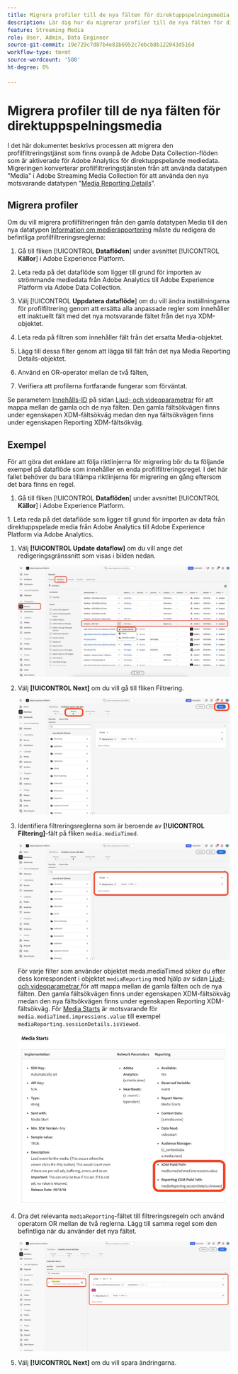 ```yaml
---
title: Migrera profiler till de nya fälten för direktuppspelningsmedia
description: Lär dig hur du migrerar profiler till de nya fälten för direktuppspelningsmedia
feature: Streaming Media
role: User, Admin, Data Engineer
source-git-commit: 19e729c7d87b4e81b6952c7ebcb8b122043d516d
workflow-type: tm+mt
source-wordcount: '500'
ht-degree: 0%

---
```


# Migrera profiler till de nya fälten för direktuppspelningsmedia

I det här dokumentet beskrivs processen att migrera den profilfiltreringstjänst som finns ovanpå de Adobe Data Collection-flöden som är aktiverade för Adobe Analytics för direktuppspelande mediedata. Migreringen konverterar profilfiltreringstjänsten från att använda datatypen &quot;Media&quot; i Adobe Streaming Media Collection för att använda den nya motsvarande datatypen &quot;[Media Reporting Details](https://experienceleague.adobe.com/en/docs/experience-platform/xdm/data-types/media-reporting-details)&quot;.

## Migrera profiler

Om du vill migrera profilfiltreringen från den gamla datatypen Media till den nya datatypen [Information om medierapportering](https://experienceleague.adobe.com/en/docs/experience-platform/xdm/data-types/media-reporting-details) måste du redigera de befintliga profilfiltreringsreglerna:

1. Gå till fliken [!UICONTROL **Dataflöden**] under avsnittet [!UICONTROL **Källor**] i Adobe Experience Platform.

1. Leta reda på det dataflöde som ligger till grund för importen av strömmande mediedata från Adobe Analytics till Adobe Experience Platform via Adobe Data Collection.

1. Välj [!UICONTROL **Uppdatera dataflöde**] om du vill ändra inställningarna för profilfiltrering genom att ersätta alla anpassade regler som innehåller ett inaktuellt fält med det nya motsvarande fältet från det nya XDM-objektet.

1. Leta reda på filtren som innehåller fält från det ersatta Media-objektet.

1. Lägg till dessa filter genom att lägga till fält från det nya Media Reporting Details-objektet.

1. Använd en OR-operator mellan de två fälten,

1. Verifiera att profilerna fortfarande fungerar som förväntat.

Se parametern [Innehålls-ID](https://experienceleague.adobe.com/en/docs/media-analytics/using/implementation/variables/audio-video-parameters#content-id) på sidan [Ljud- och videoparametrar](https://experienceleague.adobe.com/en/docs/media-analytics/using/implementation/variables/audio-video-parameters) för att mappa mellan de gamla och de nya fälten. Den gamla fältsökvägen finns under egenskapen XDM-fältsökväg medan den nya fältsökvägen finns under egenskapen Reporting XDM-fältsökväg.

## Exempel

För att göra det enklare att följa riktlinjerna för migrering bör du ta följande exempel på dataflöde som innehåller en enda profilfiltreringsregel. I det här fallet behöver du bara tillämpa riktlinjerna för migrering en gång eftersom det bara finns en regel.

1. Gå till fliken [!UICONTROL **Dataflöden**] under avsnittet [!UICONTROL **Källor**] i Adobe Experience Platform.

&#x200B;1. Leta reda på det dataflöde som ligger till grund för importen av data från direktuppspelade media från Adobe Analytics till Adobe Experience Platform via Adobe Analytics.

1. Välj **[!UICONTROL Update dataflow]** om du vill ange det redigeringsgränssnitt som visas i bilden nedan.

   ![AEP-dataflödesprofil](assets/aep-dataflow-profile.jpeg)

1. Välj **[!UICONTROL Next]** om du vill gå till fliken Filtrering.

   ![AEP-fliken för dataflödesfilter](assets/aep-dataflow-filtering-profile.jpeg)

1. Identifiera filtreringsreglerna som är beroende av **[!UICONTROL Filtering]**-fält på fliken `media.mediaTimed`.

   ![AEP dataflödesfilterregler](assets/dataflow-filtering-rules-profile.jpeg)


   För varje filter som använder objektet meda.mediaTimed söker du efter dess korrespondent i objektet `mediaReporting` med hjälp av sidan [ Ljud- och videoparametrar ](https://experienceleague.adobe.com/en/docs/media-analytics/using/implementation/variables/audio-video-parameters) för att mappa mellan de gamla fälten och de nya fälten. Den gamla fältsökvägen finns under egenskapen XDM-fältsökväg medan den nya fältsökvägen finns under egenskapen Reporting XDM-fältsökväg. För [Media Starts](https://experienceleague.adobe.com/en/docs/media-analytics/using/implementation/variables/audio-video-parameters#media-starts) är motsvarande för `media.mediaTimed.impressions.value` till exempel `mediaReporting.sessionDetails.isViewed`.

   ![Nya och gamla XDM-fält](assets/xdm-fields-new-and-old.jpeg)

1. Dra det relevanta `mediaReporting`-fältet till filtreringsregeln och använd operatorn OR mellan de två reglerna. Lägg till samma regel som den befintliga när du använder det nya fältet.

   ![Lägg till filterregler](assets/add-filter-rules.jpeg)

1. Välj **[!UICONTROL Next]** om du vill spara ändringarna.
